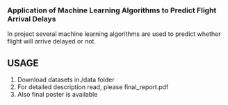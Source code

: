 ### Application of Machine Learning Algorithms to Predict Flight Arrival Delays
In project several machine learning algorithms are used to predict whether flight will arrive delayed or not.

## USAGE
1. Download datasets in./data folder
2. For detailed description read, please final_report.pdf
3. Also final poster is available
